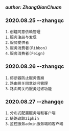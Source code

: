 ##### author: ZhangQianChuan
### 2020.08.25 --zhangqc
    1.创建同意依赖管理
    1.服务注册与发现
    2.服务提供者
    3.服务消费者(Ribbon)
    4.服务消费者(Feign)
### 2020.08.26 --zhangqc
    1.熔断器防止服务雪崩
    2.路由网关同意访问管理
    3.路由网关的服务过滤功能
### 2020.08.27 --zhangqc
    1.分布式配置服务端和客户端
    2.链路追踪zipkin
    3.监控服务admin服务端和客户端
